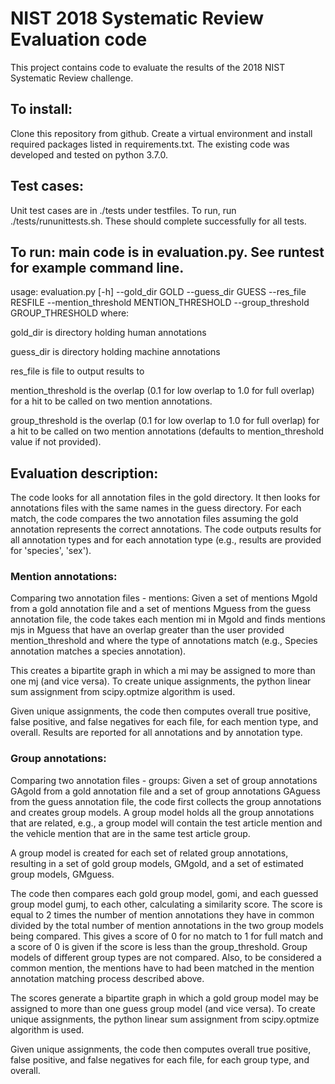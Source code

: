 # NIST 2018 Systematic Review Evaluation code

This project contains code to evaluate the results of the 2018 NIST
Systematic Review challenge.


## To install: 
Clone this repository from github. Create a virtual environment and install required packages listed in requirements.txt.  The existing code was developed and tested on python 3.7.0.  

## Test cases:  
Unit test cases are in ./tests under testfiles. To run, run ./tests/rununittests.sh.  These
should complete successfully for all tests.


## To run: main code is in evaluation.py.  See runtest for example command line.
   usage: evaluation.py [-h] --gold_dir GOLD 
   	  		     --guess_dir GUESS 
			     --res_file RESFILE
                     	     --mention_threshold MENTION_THRESHOLD
                     	     --group_threshold GROUP_THRESHOLD
   where: 
   
   gold_dir is directory holding human annotations
   
   guess_dir is directory holding machine annotations
   
   res_file is file to output results to
   
   mention_threshold is the overlap (0.1 for low overlap to 1.0 for full overlap) for a hit to be called
     on two mention annotations.
     
   group_threshold is the overlap (0.1 for low overlap to 1.0 for full overlap) for a hit to be called
     on two mention annotations (defaults to mention_threshold value if not provided).
     

## Evaluation description:

The code looks for all annotation files in the gold directory.  It then looks for 
annotations files with the same names in the guess directory.  For each match, the
code compares the two annotation files assuming the gold annotation represents the 
correct annotations.  The code outputs results for all annotation types and for
each annotation type (e.g., results are provided for 'species', 'sex').

### Mention annotations:

Comparing two annotation files - mentions:  Given a set of mentions Mgold from a
gold annotation file and a set of mentions Mguess from the guess annotation file,
the code takes each mention mi in Mgold and finds mentions mjs in Mguess that
have an overlap greater than the user provided mention_threshold and where the type of
annotations match (e.g., Species annotation matches a species annotation).  

This creates a bipartite graph in which a mi may be assigned 
to more than one mj (and vice versa).
To create unique assignments, the python linear sum assignment from scipy.optmize
algorithm is used.  

Given unique assignments, the code then computes overall 
true positive, false positive, and false negatives for each
file, for each mention type, and overall.  Results are reported for
all annotations and by annotation type.

### Group annotations:

Comparing two annotation files - groups:  Given a set of group annotations GAgold from
a gold annotation file and a set of group annotations GAguess from the guess annotation file,
the code first collects the group annotations and creates group models.  A group model 
holds all the group annotations that are related, e.g., a group model will contain the test article
mention and the vehicle mention that are in the same test article group.  

A group model is created for each set of related group annotations, resulting in a set of 
gold group models, GMgold, and a set of estimated group models, GMguess.

The code then compares each gold group model, gomi, and each guessed group model gumj, to each 
other, calculating a similarity score.  The score is equal to 2 times the number of mention
annotations they have in common divided by the total number of mention annotations in the two
group models being compared.  This gives a score of 0 for no match to 1 for full match and a 
score of 0 is given if the score is less than the group_threshold.  Group
models of different group types are not compared.  Also, to be considered a common mention, the
mentions have to had been matched in the mention annotation matching process described above.

The scores generate a bipartite graph in which a gold group model may be assigned to more than 
one guess group model (and vice versa).  To create unique assignments, the python 
linear sum assignment from scipy.optmize algorithm is used.  

Given unique assignments, the code then computes overall true positive, false positive, and false negatives for each
file, for each group type, and overall.  





